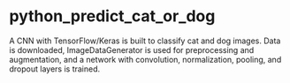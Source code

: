 # python_predict_cat_or_dog
A CNN with TensorFlow/Keras is built to classify cat and dog images. Data is downloaded, ImageDataGenerator is used for preprocessing and augmentation, and a network with convolution, normalization, pooling, and dropout layers is trained.
